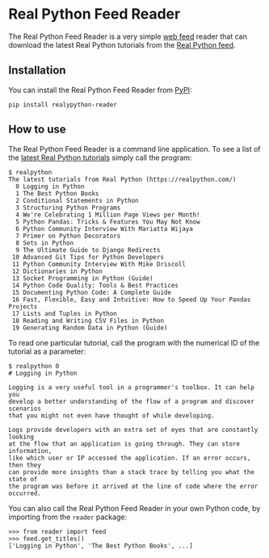# Real Python Feed Reader

The Real Python Feed Reader is a very simple [web feed](https://en.wikipedia.org/wiki/Web_feed) reader that can download the latest Real Python tutorials from the [Real Python feed](https://realpython.com/contact/#rss-atom-feed).

## Installation

You can install the Real Python Feed Reader from [PyPI](https://pypi.org/project/realpython-reader/):

    pip install realypython-reader

## How to use

The Real Python Feed Reader is a command line application. To see a list of the [latest Real Python tutorials](https://realpython.com/) simply call the program:

    $ realpython 
    The latest tutorials from Real Python (https://realpython.com/)
      0 Logging in Python
      1 The Best Python Books
      2 Conditional Statements in Python
      3 Structuring Python Programs
      4 We're Celebrating 1 Million Page Views per Month!
      5 Python Pandas: Tricks & Features You May Not Know
      6 Python Community Interview With Mariatta Wijaya
      7 Primer on Python Decorators
      8 Sets in Python
      9 The Ultimate Guide to Django Redirects
     10 Advanced Git Tips for Python Developers
     11 Python Community Interview With Mike Driscoll
     12 Dictionaries in Python
     13 Socket Programming in Python (Guide)
     14 Python Code Quality: Tools & Best Practices
     15 Documenting Python Code: A Complete Guide
     16 Fast, Flexible, Easy and Intuitive: How to Speed Up Your Pandas Projects
     17 Lists and Tuples in Python
     18 Reading and Writing CSV Files in Python
     19 Generating Random Data in Python (Guide)

To read one particular tutorial, call the program with the numerical ID of the tutorial as a parameter:

    $ realpython 0
    # Logging in Python

    Logging is a very useful tool in a programmer's toolbox. It can help you
    develop a better understanding of the flow of a program and discover scenarios
    that you might not even have thought of while developing.

    Logs provide developers with an extra set of eyes that are constantly looking
    at the flow that an application is going through. They can store information,
    like which user or IP accessed the application. If an error occurs, then they
    can provide more insights than a stack trace by telling you what the state of
    the program was before it arrived at the line of code where the error
    occurred.

You can also call the Real Python Feed Reader in your own Python code, by importing from the `reader` package:

    >>> from reader import feed
    >>> feed.get_titles()
    ['Logging in Python', 'The Best Python Books', ...]
    
